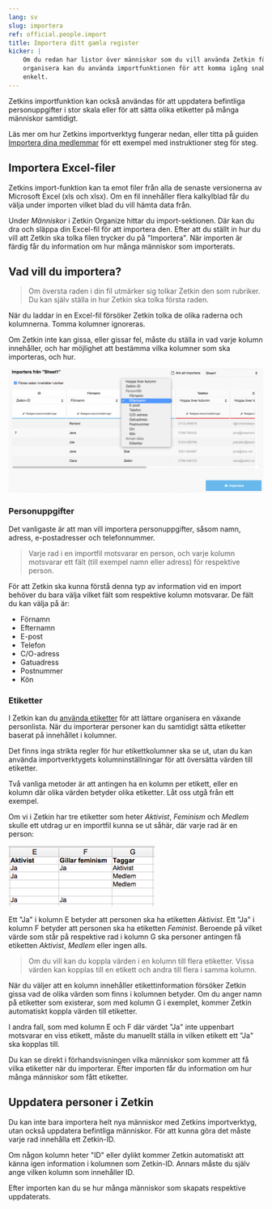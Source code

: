 ```yaml
---
lang: sv
slug: importera
ref: official.people.import
title: Importera ditt gamla register
kicker: |
    Om du redan har listor över människor som du vill använda Zetkin för att
    organisera kan du använda importfunktionen för att komma igång snabbt och
    enkelt.
---
```

Zetkins importfunktion kan också användas för att uppdatera befintliga
personuppgifter i stor skala eller för att sätta olika etiketter på många
människor samtidigt.

Läs mer om hur Zetkins importverktyg fungerar nedan, eller titta på guiden
[Importera dina medlemmar](/sv/guider/importera-dina-medlemmar) för ett
exempel med instruktioner steg för steg.


## Importera Excel-filer
Zetkins import-funktion kan ta emot filer från alla de senaste versionerna av
Microsoft Excel (xls och xlsx). Om en fil innehåller flera kalkylblad får du
välja under importen vilket blad du vill hämta data från.

Under _Människor_ i Zetkin Organize hittar du import-sektionen. Där kan du dra
och släppa din Excel-fil för att importera den. Efter att du ställt in hur du
vill att Zetkin ska tolka filen trycker du på "Importera". När importen är
färdig får du information om hur många människor som importerats.

## Vad vill du importera?
> Om översta raden i din fil utmärker sig tolkar Zetkin den som rubriker. Du
> kan själv ställa in hur Zetkin ska tolka första raden.

När du laddar in en Excel-fil försöker Zetkin tolka de olika raderna och
kolumnerna. Tomma kolumner ignoreras.

Om Zetkin inte kan gissa, eller gissar fel, måste du ställa in vad varje kolumn
innehåller, och har möjlighet att bestämma vilka kolumner som ska importeras,
och hur.

![Välj kolumner att importera](importera.png)

### Personuppgifter
Det vanligaste är att man vill importera personuppgifter, såsom namn, adress,
e-postadresser och telefonnummer.

> Varje rad i en importfil motsvarar en person, och varje kolumn motsvarar ett
> fält (till exempel namn eller adress) för respektive person.

För att Zetkin ska kunna förstå denna typ av information vid en import behöver
du bara välja vilket fält som respektive kolumn motsvarar. De fält du kan välja
på är:

* Förnamn
* Efternamn
* E-post
* Telefon
* C/O-adress
* Gatuadress
* Postnummer
* Kön

### Etiketter
I Zetkin kan du [använda etiketter](../etiketter) för att lättare organisera en
växande personlista. När du importerar personer kan du samtidigt sätta etiketter
baserat på innehållet i kolumner.

Det finns inga strikta regler för hur etikettkolumner ska se ut, utan du kan
använda importverktygets kolumninställningar för att översätta värden till
etiketter.

Två vanliga metoder är att antingen ha en kolumn per etikett, eller en kolumn
där olika värden betyder olika etiketter. Låt oss utgå från ett exempel.

Om vi i Zetkin har tre etiketter som heter _Aktivist_, _Feminism_ och _Medlem_
skulle ett utdrag ur en importfil kunna se ut såhär, där varje rad är en
person:

![Etiketter i Excel](./importera-etiketter.png)

Ett "Ja" i kolumn E betyder att personen ska ha etiketten _Aktivist_. Ett "Ja"
i kolumn F betyder att personen ska ha etiketten _Feminist_. Beroende på vilket
värde som står på respektive rad i kolumn G ska personer antingen få etiketten
_Aktivist_, _Medlem_ eller ingen alls.

> Om du vill kan du koppla värden i en kolumn till flera etiketter. Vissa värden
> kan kopplas till en etikett och andra till flera i samma kolumn.

När du väljer att en kolumn innehåller etikettinformation försöker Zetkin gissa
vad de olika värden som finns i kolumnen betyder. Om du anger namn på etiketter
som existerar, som med kolumn G i exemplet, kommer Zetkin automatiskt koppla
värden till etiketter.

I andra fall, som med kolumn E och F där värdet "Ja" inte uppenbart motsvarar
en viss etikett, måste du manuellt ställa in vilken etikett ett "Ja" ska kopplas
till.

Du kan se direkt i förhandsvisningen vilka människor som kommer att få vilka
etiketter när du importerar. Efter importen får du information om hur många
människor som fått etiketter.

## Uppdatera personer i Zetkin
Du kan inte bara importera helt nya människor med Zetkins importverktyg, utan
också uppdatera befintliga människor. För att kunna göra det måste varje rad
innehålla ett Zetkin-ID.

Om någon kolumn heter "ID" eller dylikt kommer Zetkin automatiskt att känna igen
information i kolumnen som Zetkin-ID. Annars måste du själv ange vilken kolumn
som innehåller ID.

Efter importen kan du se hur många människor som skapats respektive uppdaterats.
